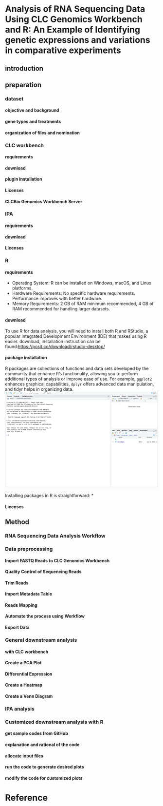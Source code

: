 # Analysis of RNA Sequencing Data Using CLC Genomics Workbench and R: An Example of Identifying genetic expressions and variations in comparative experiments

## introduction

## preparation

### dataset

#### objective and background

#### gene types and treatments

#### organization of files and nomination

### CLC workbench

#### requirements

#### download

#### plugin installation

#### Licenses

#### CLCBio Genomics Workbench Server

### IPA

#### requirements

#### download

#### Licenses

### R

#### requirements
* Operating System: R can be installed on Windows, macOS, and Linux platforms.
*	Hardware Requirements: No specific hardware requirements. Performance improves with better hardware.
* Memory Requirements: 2 GB of RAM minimum recommended, 4 GB of RAM recommended for handling larger datasets.

#### download
To use R for data analysis, you will need to install both R and RStudio, a popular Integrated Development Environment (IDE) that makes using R easier. download, installation instruction can be found:https://posit.co/download/rstudio-desktop/

#### package installation
R packages are collections of functions and data sets developed by the community that enhance R’s functionality, allowing you to perform additional types of analysis or improve ease of use. For example, ```ggplot2``` enhances graphical capabilities, ```dplyr``` offers advanced data manipulation, and tidyr helps in organizing data. 
![My Example Image](images_protocol/1718304111241.jpg)

Installing packages in R is straightforward:
* 


#### Licenses

## Method

### RNA Sequencing Data Analysis Workflow

### Data preprocessing

#### Import FASTQ Reads to CLC Genomics Workbench

#### Quality Control of Sequencing Reads

#### Trim Reads

#### Import Metadata Table

#### Reads Mapping

#### Automate the process using Workflow

#### Export Data

### General downstream analysis

#### with CLC workbench

#### Create a PCA Plot

#### Differential Expression

#### Create a Heatmap

#### Create a Venn Diagram

### IPA analysis

### Customized downstream analysis with R

#### get sample codes from GitHub

#### explanation and rational of the code

#### allocate input files

#### run the code to generate desired plots

#### modify the code for customized plots

# Reference
